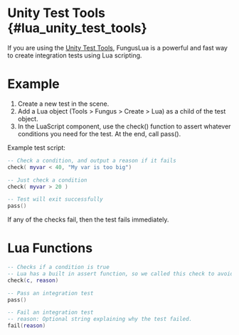# Unity Test Tools {#lua_unity_test_tools}

If you are using the [Unity Test Tools](http://u3d.as/65h), FungusLua is a powerful and fast way to create integration tests using Lua scripting.

# Example

1. Create a new test in the scene.
2. Add a Lua object (Tools > Fungus > Create > Lua) as a child of the test object.
4. In the LuaScript component, use the check() function to assert whatever conditions you need for the test. At the end, call pass().

Example test script:
```lua
-- Check a condition, and output a reason if it fails
check( myvar < 40, "My var is too big")

-- Just check a condition
check( myvar > 20 )

-- Test will exit successfully
pass()
```

If any of the checks fail, then the test fails immediately.

# Lua Functions

```lua
-- Checks if a condition is true
-- Lua has a built in assert function, so we called this check to avoid conflicting.
check(c, reason)

-- Pass an integration test
pass()

-- Fail an integration test
-- reason: Optional string explaining why the test failed.
fail(reason)
```


